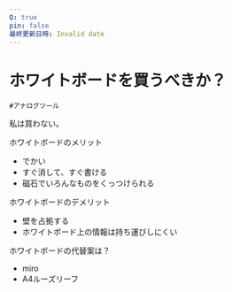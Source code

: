 ```yaml
---
Q: true
pin: false
最終更新日時: Invalid date
---
```

# ホワイトボードを買うべきか？

`#アナログツール`

私は買わない。

ホワイトボードのメリット

- でかい  
- すぐ消して、すぐ書ける  
- 磁石でいろんなものをくっつけられる  

ホワイトボードのデメリット

- 壁を占拠する  
- ホワイトボード上の情報は持ち運びしにくい  

ホワイトボードの代替案は？

- miro  
- A4ルーズリーフ